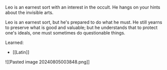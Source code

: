 Leo is an earnest sort with an interest in the occult. He hangs on your hints about the invisible arts.

Leo is an earnest sort, but he's prepared to do what he must. He still yearns to preserve what is good and valuable; but he understands that to protect one's ideals, one must sometimes do questionable things.

Learned:
- [[Latin]]

![[Pasted image 20240805003848.png]]